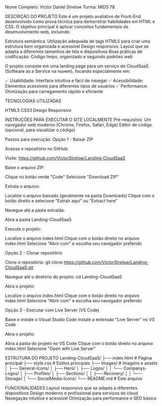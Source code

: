 Nome Completo: Victor Daniel Strelow
Turma: MIDS 78

DESCRIÇÃO DO PROJETO
Este é um projeto avaliativo de Front-End desenvolvido como prova técnica para demonstrar habilidades em HTML e CSS. O objetivo principal é aplicar conceitos fundamentais de desenvolvimento web, incluindo:

Estrutura semântica: Utilização adequada de tags HTML5 para criar uma estrutura bem organizada e acessível
Design responsivo: Layout que se adapta a diferentes tamanhos de tela e dispositivos
Boas práticas de codificação: Código limpo, organizado e seguindo padrões web

O projeto consiste em uma landing page para um serviço de CloudSaaS (Software as a Service na nuvem), focando especialmente em:

✅ Usabilidade: Interface intuitiva e fácil de navegar
✅ Acessibilidade: Elementos acessíveis para diferentes tipos de usuários
✅ Performance: Otimização para carregamento rápido e eficiente

TECNOLOGIAS UTILIZADAS

HTML5
CSS3
Design Responsivo

INSTRUÇÕES PARA EXECUTAR O SITE LOCALMENTE
Pré-requisitos:
Um navegador web moderno (Chrome, Firefox, Safari, Edge)
Editor de código (opcional, para visualizar o código)

Passos para execução:
Opção 1 - Baixar ZIP

Acesse o repositório no GitHub:

Visite: https://github.com/VictorStrelow/Landing-CloudSaaS


Baixe o arquivo ZIP:

Clique no botão verde "Code"
Selecione "Download ZIP"

Extraia o arquivo:

Localize o arquivo baixado (geralmente na pasta Downloads)
Clique com o botão direito e selecione "Extrair aqui" ou "Extract here"

Navegue até a pasta extraída:

Abra a pasta Landing-CloudSaaS

Execute o projeto:

Localize o arquivo index.html
Clique com o botão direito no arquivo index.html
Selecione "Abrir com" e escolha seu navegador preferido

Opção 2 - Clonar repositório

Clone o repositório:
git clone https://github.com/VictorStrelow/Landing-CloudSaaS.git

Navegue até o diretório do projeto:
cd Landing-CloudSaaS

Abra o projeto:

Localize o arquivo index.html
Clique com o botão direito no arquivo index.html
Selecione "Abrir com" e escolha seu navegador preferido

Opção 3 - Executar com Live Server (VS Code)

Baixe e instale o Visual Studio Code
Instale a extensão "Live Server" no VS Code

Abra o projeto:

Abra a pasta do projeto no VS Code
Clique com o botão direito no arquivo index.html
Selecione "Open with Live Server"

ESTRUTURA DO PROJETO
Landing-CloudSaaS/
├── index.html         # Página principal
├── style.css          # Estilos principais
├── Images/            # Imagens e assets
│   ├── General-Icons/
│   ├── Hero/
│   ├── Logos/
│   │   └── Companys-Logos/
│   ├── Profiles/
│   ├── Sections/
│   │   ├── Recovery/
│   │   └── Storage/
│   └── SocialMedia-Icons/
└── README.md          # Este arquivo

FUNCIONALIDADES
Layout responsivo que se adapta a diferentes dispositivos
Design moderno e profissional para serviços de cloud
Navegação intuitiva e acessível
Otimização para performance e SEO básico